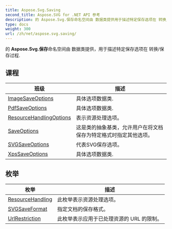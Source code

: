 ```yaml
---
title: Aspose.Svg.Saving
second_title: Aspose.SVG for .NET API 参考
description: 的 Aspose.Svg.保存命名空间由 数据类提供用于描述特定保存选项在 转换/保存过程.
type: docs
weight: 300
url: /zh/net/aspose.svg.saving/
---
```

的 **Aspose.Svg.保存**命名空间由 数据类提供，用于描述特定保存选项在 转换/保存过程.

## 课程

| 班级 | 描述 |
| --- | --- |
| [ImageSaveOptions](./imagesaveoptions/) | 具体选项数据类. |
| [PdfSaveOptions](./pdfsaveoptions/) | 具体选项数据类. |
| [ResourceHandlingOptions](./resourcehandlingoptions/) | 表示资源处理选项。 |
| [SaveOptions](./saveoptions/) | 这是类的抽象基类，允许用户在将文档保存为特定格式时指定其他选项。 |
| [SVGSaveOptions](./svgsaveoptions/) | 代表SVG保存选项。 |
| [XpsSaveOptions](./xpssaveoptions/) | 具体选项数据类. |
## 枚举

| 枚举 | 描述 |
| --- | --- |
| [ResourceHandling](./resourcehandling/) | 此枚举表示资源处理选项。 |
| [SVGSaveFormat](./svgsaveformat/) | 指定文档的保存格式。 |
| [UrlRestriction](./urlrestriction/) | 此枚举表示应用于已处理资源的 URL 的限制。 |


